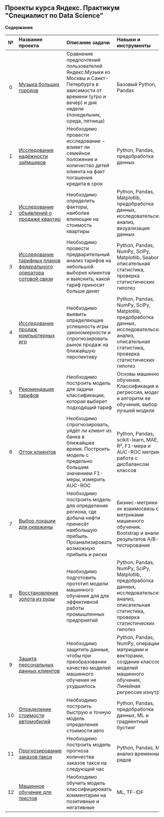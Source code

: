 ## Проекты курса Яндекс. Практикум "Специалист по Data Science"

**Содержание**

|№| Название проекта              | Описание задачи           | Навыки и инструменты                   |
|:--:| :--------------------------------- | :----------------------------------- |:---------------------------|
|  0 | [Музыка больших городов](https://github.com/step8rother/Yandex_Practicum_Data_Scientist/tree/main/0%20Базовый%20Python) | Сравнение предпочтений пользователей Яндекс.Музыки из Москвы и Санкт-Петербурга в  ависимости от времени (утро и вечер) и дня недели (понедельник, среда, пятница) | Базовый Python, Pandas |
|  1 | [Исследование надёжности заёмщиков](https://github.com/step8rother/Yandex_Practicum_Data_Scientist/tree/main/01%20Предобработка%20данных) | Необходимо провести исследование - влияет ли семейное положение и количество детей клиента на факт погашения кредита в срок | Python, Pandas, предобработка данных |
|  2 | [Исследование объявлений о продаже квартир](https://github.com/step8rother/Yandex_Practicum_Data_Scientist/tree/main/02%20Исследовательский%20анализ%20данных) | Необходимо определить факторы, наиболее влияющие на стоимость квартиры | Python, Pandas, Matplotlib, предобработка данных, исследовательский анализ, визуализация данных |
|  3 | [Исследование тарифных планов федерального оператора сотовой связи](https://github.com/step8rother/Yandex_Practicum_Data_Scientist/tree/main/03%20Статистический%20анализ%20данных) | Необходимо провести предварительный анализ тарифов на небольшой выборке клиентов и выяснить, какой тариф приносит больше денег | Python, Pandas, NumPy, SciPy, Matplotlib, Seaborn, описательная статистика, проверка статистических гипотез |
|  4 | [Исследование продаж компьютерных игр](https://github.com/step8rother/Yandex_Practicum_Data_Scientist/tree/main/04%20Сборный%20проект%201) | Необходимо выявить определяющие успешность игры закономерности и спрогнозировать рынок продаж на ближайшую перспективу | Python, Pandas, NumPy, SciPy, Matplotlib, предобработка данных, исследовательский анализ, описательная статистика, проверка статистических гипотез |
|  5 | [Рекомендация тарифов](https://github.com/step8rother/Yandex_Practicum_Data_Scientist/tree/main/05%20Введение%20в%20машинное%20обучение) | Необходимо построить модель для задачи классификации, которая выберет подходящий тариф | Основы машинного обучения. Классификация и регрессия, модель и алгоритм ее обучения, выбор лучшей модели |
|  6 | [Отток клиентов](https://github.com/step8rother/Yandex_Practicum_Data_Scientist/tree/main/06%20Обучение%20с%20учителем) | Необходимо спрогнозировать, уйдёт ли клиент из банка в ближайшее время. Построить модель с предельно большим значением F1-меры, измерить AUC-ROC |  Python, Pandas, scikit-learn, MAE, R², F1-мера и AUC-ROC метрики, работа с дисбалансом классов |
|  7 | [Выбор локации для скважины](https://github.com/step8rother/Yandex_Practicum_Data_Scientist/tree/main/07%20Машинное%20обучение%20в%20бизнесе) | Необходимо построить модель для определения региона, где добыча нефти принесёт наибольшую прибыль. Проанализировать возможную прибыль и риски | Бизнес-метрики и их взаимосвязь с метриками машинного обучения. Bootstrap и анализ результатов A/B-тестирования |
|  8 | [Восстановление золота из руды](https://github.com/step8rother/Yandex_Practicum_Data_Scientist/tree/main/08%20Сборный%20проект%202) | Необходимо подготовить прототип модели машинного обучения для для эффективной работы промышленных предприятий | Python, Pandas, NumPy, SciPy, Matplotlib, предобработка данных, исследовательский анализ, описательная статистика, проверка статистических гипотез |
|  9 | [Защита персональных данных клиентов](https://github.com/step8rother/Yandex_Practicum_Data_Scientist/tree/main/09%20Линейная%20алгебра) | Необходимо защитить данные, чтобы при преобразовании качество моделей машинного обучения не ухудшилось | Python, Pandas, NumPy, операции с матрицами и векторами, создание классов моделей машинного обучения, Линейная регрессия изнутри |
| 10  | [Определение стоимости автомобилей](https://github.com/step8rother/Yandex_Practicum_Data_Scientist/tree/main/10%20Численные%20методы) | Необходимо построить быструю и точную модель определения стоимости авто | Python, Pandas, предобработка данных, ML и градиентный бустинг |
| 11  | [Прогнозирование заказов такси](https://github.com/step8rother/Yandex_Practicum_Data_Scientist/tree/main/11%20Временные%20ряды) | Необходимо построить модель прогноза количества заказов такси на следующий час | Python, Pandas, ML, анализ временных рядов |
| 12  | [Машинное обучение для текстов](https://github.com/step8rother/Yandex_Practicum_Data_Scientist/tree/main/12%20Машинное%20обучение%20для%20текстов) | Необходимо обучить модель классифицировать комментарии на позитивные и негативные | ML, TF-IDF |
